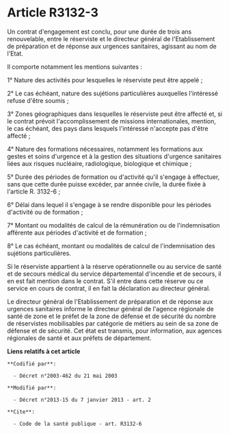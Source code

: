 # Article R3132-3

Un contrat d'engagement est conclu, pour une durée de trois ans renouvelable, entre le réserviste et le directeur général de
l'Etablissement de préparation et de réponse aux urgences sanitaires, agissant au nom de l'Etat. 

Il comporte notamment les mentions suivantes : 

1° Nature des activités pour lesquelles le réserviste peut être appelé ; 

2° Le cas échéant, nature des sujétions particulières auxquelles l'intéressé refuse d'être soumis ; 

3° Zones géographiques dans lesquelles le réserviste peut être affecté et, si le contrat prévoit l'accomplissement de
missions internationales, mention, le cas échéant, des pays dans lesquels l'intéressé n'accepte pas d'être affecté ; 

4° Nature des formations nécessaires, notamment les formations aux gestes et soins d'urgence et à la gestion des situations
d'urgence sanitaires liées aux risques nucléaire, radiologique, biologique et chimique ; 

5° Durée des périodes de formation ou d'activité qu'il s'engage à effectuer, sans que cette durée puisse excéder, par année
civile, la durée fixée à l'article R. 3132-6 ; 

6° Délai dans lequel il s'engage à se rendre disponible pour les périodes d'activité ou de formation ; 

7° Montant ou modalités de calcul de la rémunération ou de l'indemnisation afférente aux périodes d'activité et de
formation ; 

8° Le cas échéant, montant ou modalités de calcul de l'indemnisation des sujétions particulières. 

Si le réserviste appartient à la réserve opérationnelle ou au service de santé et de secours médical du service départemental
d'incendie et de secours, il en est fait mention dans le contrat. S'il entre dans cette réserve ou ce service en cours de
contrat, il en fait la déclaration au directeur général. 

Le directeur général de l'Etablissement de préparation et de réponse aux urgences sanitaires informe le directeur général de
l'agence régionale de santé de zone et le préfet de la zone de défense et de sécurité du nombre de réservistes mobilisables
par catégorie de métiers au sein de sa zone de défense et de sécurité. Cet état est transmis, pour information, aux agences
régionales de santé et aux préfets de département.

**Liens relatifs à cet article**

	**Codifié par**:

	  - Décret n°2003-462 du 21 mai 2003

	**Modifié par**:

	  - Décret n°2013-15 du 7 janvier 2013 - art. 2

	**Cite**:

	  - Code de la santé publique - art. R3132-6
